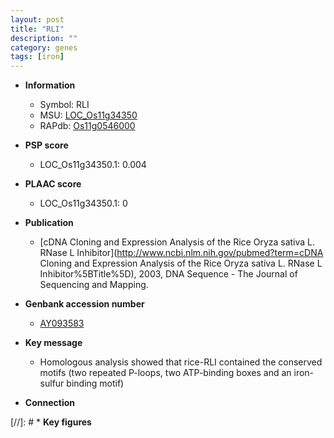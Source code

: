 ```yaml
---
layout: post
title: "RLI"
description: ""
category: genes
tags: [iron]
---
```


* **Information**  
    + Symbol: RLI  
    + MSU: [LOC_Os11g34350](http://rice.plantbiology.msu.edu/cgi-bin/ORF_infopage.cgi?orf=LOC_Os11g34350)  
    + RAPdb: [Os11g0546000](http://rapdb.dna.affrc.go.jp/viewer/gbrowse_details/irgsp1?name=Os11g0546000)  

* **PSP score**  
    + LOC_Os11g34350.1: 0.004 

* **PLAAC score**  
    + LOC_Os11g34350.1: 0 

* **Publication**  
    + [cDNA Cloning and Expression Analysis of the Rice  Oryza sativa L. RNase L Inhibitor](http://www.ncbi.nlm.nih.gov/pubmed?term=cDNA Cloning and Expression Analysis of the Rice  Oryza sativa L. RNase L Inhibitor%5BTitle%5D), 2003, DNA Sequence - The Journal of Sequencing and Mapping.

* **Genbank accession number**  
    + [AY093583](http://www.ncbi.nlm.nih.gov/nuccore/AY093583)

* **Key message**  
    + Homologous analysis showed that rice-RLI contained the conserved motifs (two repeated P-loops, two ATP-binding boxes and an iron-sulfur binding motif)

* **Connection**  

[//]: # * **Key figures**  


